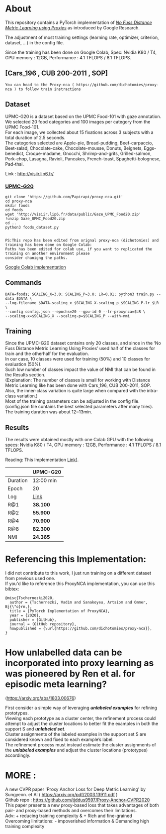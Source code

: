 
# About

This repository contains a PyTorch implementation of [*No Fuss Distance Metric Learning using Proxies*](https://arxiv.org/pdf/1703.07464.pdf) as introduced by Google Research.

The adjustment of most training settings (learning rate, optimizer, criterion, dataset, ...) in the config file. 

Since the training has been done on Google Colab, Spec: Nvidia K80 / T4, GPU memory : 12GB, Performance : 4.1 TFLOPS / 8.1 TFLOPS.


## [Cars_196 , CUB 200-2011 , SOP]
```
You can head to the Proxy-nca ( https://github.com/dichotomies/proxy-nca ) to follow train instractions
```
## Dataset

UPMC-G20 is a dataset based on the UPMC Food-101 with gaze annotation.<br/>
We selected 20 food categories and 100 images per category from the UPMC Food-101.<br/>
For each image, we collected about 15 fixations across 3 subjects with a total duration of 2.5 seconds.<br/> 
The categories selected are Apple-pie, Bread-pudding, Beef-carpaccio, Beet-salad, Chocolate-cake, 
Chocolate-mousse, Donuts, Beignets, Eggs-benedict, Croque-madame, Gnocchi, Shrimp-and-grits, Grilled-salmon,
Pork-chop, Lasagna, Ravioli, Pancakes, French-toast, Spaghetti-bolognese, Pad-thai.

Link : http://visiir.lip6.fr/

### [UPMC-G20](http://visiir.lip6.fr/)

```
git clone 'https://github.com/Papirapi/proxy-nca.git'
cd proxy-nca
mkdir foods
cd foods
wget 'http://visiir.lip6.fr/data/public/Gaze_UPMC_Food20.zip'
!unzip Gaze_UPMC_Food20.zip
cd ..
python3 foods_dataset.py


PS:This repo has been edited from orignal proxy-nca (dichotomies) and training has been done on Google Colab:
Paths has been edited for colab use, if you want to replicated the training on another environment please 
consider chanigng the paths.

```
[Google Colab implementation](https://colab.research.google.com/drive/1orzykB4Gf8ly1pYdzSgGEV9h7h_McnCl?usp=sharing)



## Commands

```
DATA=foods; SCALING_X=3.0; SCALING_P=3.0; LR=0.01; python3 train.py --data $DATA \
--log-filename $DATA-scaling_x_$SCALING_X-scaling_p_$SCALING_P-lr_$LR \
--config config.json --epochs=20 --gpu-id 0 --lr-proxynca=$LR \
--scaling-x=$SCALING_X --scaling-p=$SCALING_P --with-nmi
```
## Training

Since the UPMC-G20 dataset contains only 20 classes, and since in the ‘No Fuss Distance Metric Learning Using Proxies’ 
used half of the classes for train and the otherhalf for the evaluation.<br/>
In our case, 10 classes were used for training (50%) and 10 classes for evaluation (50%).<br/>
Such low number of classes impact the value of NMI that can be found in the Results section.<br/>
(Explanation: The number of classes is small for working with Distance Metric Learning like has been done with Cars_196, CUB 200-2011, SOP.
Also, the inner-class variation is quite large when compared with the intra-class variation.)<br/>
Most of the training parameters can be adjusted in the config file. <br/>
(config.json file contains the best selected parameters after many tries).<br/>
The training duration was about 12~13min.

## Results

The results were obtained mostly with one Colab GPU with the following specs:
Nvidia K80 / T4, GPU memory : 12GB, Performance : 4.1 TFLOPS / 8.1 TFLOPS.

Reading: This Implementation [Link](https://arxiv.org/pdf/1703.07464.pdf)].

|          | UPMC-G20          |
| -------- | ----------------- |
| Duration | 12:00 min         |
| Epoch    | 20                |
| Log      | [Link](https://github.com/Papirapi/proxy-nca/blob/master/log/foods-scaling_x_3.0-scaling_p_3.0-lr_0.01.log)| 
| R@1      | **38.100**        |
| R@2      | **55.900**        |
| R@4      | **70.900**        |
| R@8      | **82.300**        |
| NMI      | **24.365**        |


# Referencing this Implementation:
I did not contribute to this work, I just run training on a different dataset from previous used one.<br/>
If you'd like to reference this ProxyNCA implementation, you can use this bibtex:
 
```
@misc{Tschernezki2020,
  author = {Tschernezki, Vadim and Sanakoyeu, Artsiom and Ommer, Bj{\"o}rn,},
  title = {PyTorch Implementation of ProxyNCA},
  year = {2020},
  publisher = {GitHub},
  journal = {GitHub repository},
  howpublished = {\url{https://github.com/dichotomies/proxy-nca}},
}
```


# How unlabelled data can be incorporated into proxy learning as was pioneered by Ren et al. for episodic meta learning?
(https://arxiv.org/abs/1803.00676) 

First consider a simple way of leveraging ***unlabeled examples*** for refining prototypes.<br/>
Viewing each prototype as a cluster center, the refinement process could attempt to adjust the cluster locations to better fit the examples in both the support S and ***unlabeled set***.<br/>
Cluster assignments of the labeled examples in the support set S are considered known and fixed to each example’s label.<br/>
The refinement process must instead estimate the cluster assignments of the ***unlabeled examples*** and adjust the cluster locations (prototypes) accordingly.<br/>


# MORE : 
A new CVPR paper 'Proxy Anchor Loss for Deep Metric Learning' by Sungyeon. et Al ( https://arxiv.org/pdf/2003.13911.pdf )<br/>
Github repo : https://github.com/tjddus9597/Proxy-Anchor-CVPR2020 <br/>
This paper presents a new proxy-based loss that takes advantages of both pair- and proxy-based methods and overcomes their limitations.<br/>
Adv: + reducing training complexity & + Rich and fine-grained <br/>
Overcoming limitations: - impoverished information & Demanding high training complexity

